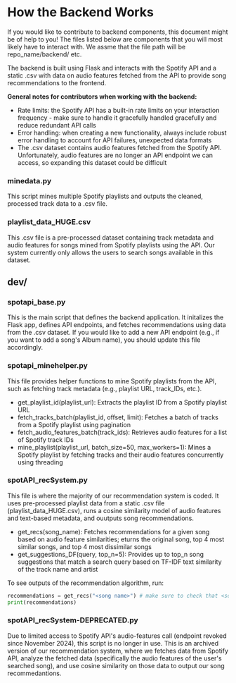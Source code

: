 # How the Backend Works

If you would like to contribute to backend components, this document might be of help to you! The files listed below are components that you will most likely have to interact with. We assme that the file path will be repo_name/backend/ etc.

The backend is built using Flask and interacts with the Spotify API and a static .csv with data on audio features fetched from the API to provide song recommendations to the frontend.

**General notes for contributors when working with the backend:**
- Rate limits: the Spotify API has a built-in rate limits on your interaction frequency - make sure to handle it gracefully  handled gracefully and reduce redundant API calls
- Error handling: when creating a new functionality, always include robust error handling to account for API failures, unexpected data formats
- The .csv dataset contains audio features fetched from the Spotify API. Unfortunately, audio features are no longer an API endpoint we can access, so expanding this dataset could be difficult

### minedata.py
This script mines multiple Spotify playlists and outputs the cleaned, processed track data to a .csv file.

### playlist_data_HUGE.csv
This .csv file is a pre-processed dataset containing track metadata and audio features for songs mined from Spotify playlists using the API. Our system currently only allows the users to search songs available in this dataset.

## dev/

### spotapi_base.py
This is the main script that defines the backend application. It initalizes the Flask app, defines API endpoints, and fetches recommendations using data from the .csv dataset. If you would like to add a new API endpoint (e.g., if you want to add a song's Album name), you should update this file accordingly. 

### spotapi_minehelper.py
This file provides helper functions to mine Spotify playlists from the API, such as fetching track metadata (e.g., playlist URL, track_IDs, etc.). 

- get_playlist_id(playlist_url): Extracts the playlist ID from a Spotify playlist URL
- fetch_tracks_batch(playlist_id, offset, limit): Fetches a batch of tracks from a Spotify playlist using pagination
- fetch_audio_features_batch(track_ids): Retrieves audio features for a list of Spotify track IDs
- mine_playlist(playlist_url, batch_size=50, max_workers=1): Mines a Spotify playlist by fetching tracks and their audio features concurrently using threading

### spotAPI_recSystem.py
This file is where the majority of our recommendation system is coded. It uses pre-processed playlist data from a static .csv file (playlist_data_HUGE.csv), runs a cosine similarity model of audio features and text-based metadata, and ouutputs song recommendations. 

- get_recs(song_name): Fetches recommendations for a given song based on audio feature similarities; eturns the original song, top 4 most similar songs, and top 4 most dissimilar songs
- get_suggestions_DF(query, top_n=5): Provides up to top_n song suggestions that match a search query based on TF-IDF text similarity of the track name and artist

To see outputs of the recommendation algorithm, run:  
```python
recommendations = get_recs("<song name>") # make sure to check that <song name> is in the .csv database
print(recommendations)
```

### ‎spotAPI_recSystem-DEPRECATED.py
Due to limited access to Spotify API's audio-features call (endpoint revoked since November 2024), this script is no longer in use. This is an archived version of our recommendation system, where we fetches data from Spotify API, analyze the fetched data (specifically the audio features of the user's searched song), and use cosine similarity on those data to output our song recommedantions. 
